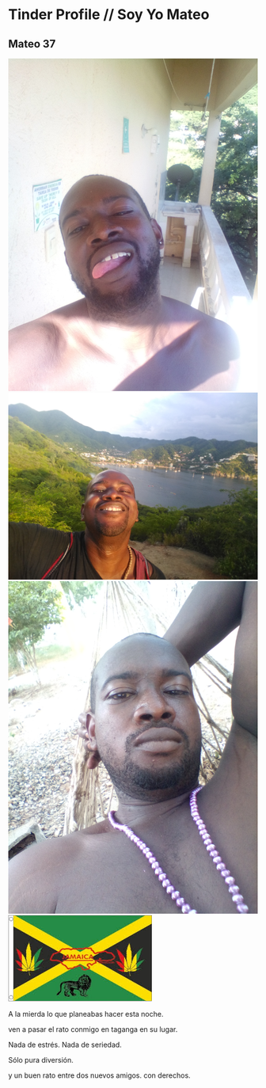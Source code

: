# Tinder Profile // Soy Yo Mateo

## Mateo 37

<img src="/images-pictures/mateo-on-the-balcony-at-the-embassy.jpg" alt= “” wdidth="225" heigaht="225">

<img src="/images-pictures/mateo-taganga-playa-blanca.jpg" alt= “” widdth="225" heiaght="225">

<img src="/images-pictures/mateo-taganga-hammock-life.jpg" alt= “” widdth="225" heiaght="225">

<img src="/images-pictures/flag-of-jamaica.jpg" alt= “” widdth="225" heiaght="225">

A la mierda lo que planeabas hacer esta noche.

ven a pasar el rato conmigo en taganga en su lugar.

Nada de estrés. Nada de seriedad.

Sólo pura diversión.

y un buen rato entre dos nuevos amigos. con derechos.
